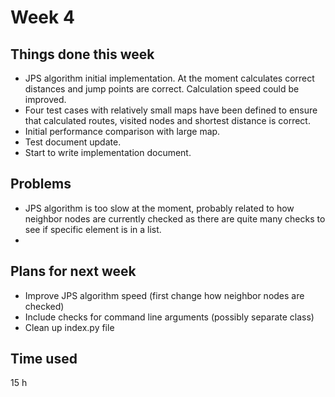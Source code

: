 # Week 4
## Things done this week
* JPS algorithm initial implementation. At the moment calculates correct distances and jump points are correct. Calculation speed could be improved.
* Four test cases with relatively small maps have been defined to ensure that calculated routes, visited nodes and shortest distance is correct.
* Initial performance comparison with large map.
* Test document update.
* Start to write implementation document.


## Problems
* JPS algorithm is too slow at the moment, probably related to how neighbor nodes are currently checked as there are quite many checks to see if specific element is in a list.
*  
## Plans for next week
* Improve JPS algorithm speed (first change how neighbor nodes are checked)
* Include checks for command line arguments (possibly separate class)
* Clean up index.py file

## Time used
15 h
